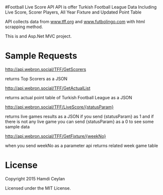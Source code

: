 #Football Live Score API 
API is offer Turkish Football League Data Including 
Live Score, Scorer Players, All Year Fixture and Updated Point Table

API collects data from www.tff.org and www.futbolingo.com with html scrapping method.

This is and Asp.Net MVC project.

# Sample Requests


http://api.webron.social/TFF/GetScorers

returns Top Scorers as a JSON

http://api.webron.social/TFF/GetActualList 

returns actual point table of Turkish Football League as a JSON

http://api.webron.social/TFF/LiveScore/{statusParam}

returns live games results as a JSON if you send {statusParam} as 1 
and if there is not any live game you can send {statusParam} as a 0 to see some sample data

http://api.webron.social/TFF/GetFixture/{weekNo}

when you send weekNo as a parameter api returns related week game table

# License
Copyright 2015 Hamdi Ceylan

Licensed under the MIT License.


